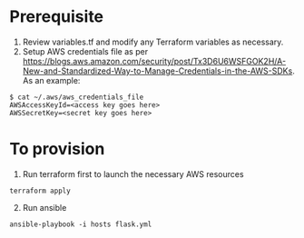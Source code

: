 # Prerequisite
1. Review variables.tf and modify any Terraform variables as necessary.
2. Setup AWS credentials file as per https://blogs.aws.amazon.com/security/post/Tx3D6U6WSFGOK2H/A-New-and-Standardized-Way-to-Manage-Credentials-in-the-AWS-SDKs. As an example:
```
$ cat ~/.aws/aws_credentials_file
AWSAccessKeyId=<access key goes here>
AWSSecretKey=<secret key goes here>
```

# To provision
1. Run terraform first to launch the necessary AWS resources
```
terraform apply
```

2. Run ansible
```
ansible-playbook -i hosts flask.yml
```
